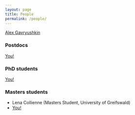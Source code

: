 ```yaml
---
layout: page
title: People
permalink: /people/
---
```


[Alex Gavryushkin](http://alex.gavruskin.com)

### Postdocs

[You!](/opportunities/)

### PhD students

[You!](/opportunities/)

### Masters students

- Lena Collienne (Masters Student, University of Greifswald)
- [You!](/opportunities/)
